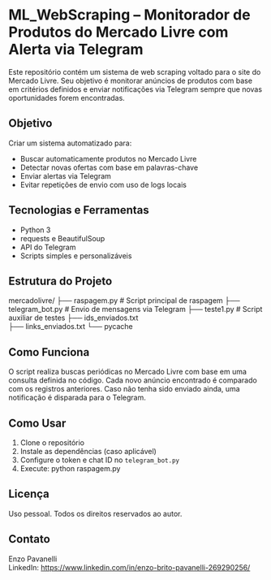 # ML_WebScraping – Monitorador de Produtos do Mercado Livre com Alerta via Telegram

Este repositório contém um sistema de web scraping voltado para o site do Mercado Livre. Seu objetivo é monitorar anúncios de produtos com base em critérios definidos e enviar notificações via Telegram sempre que novas oportunidades forem encontradas.

## Objetivo

Criar um sistema automatizado para:

- Buscar automaticamente produtos no Mercado Livre
- Detectar novas ofertas com base em palavras-chave
- Enviar alertas via Telegram
- Evitar repetições de envio com uso de logs locais

## Tecnologias e Ferramentas

- Python 3
- requests e BeautifulSoup
- API do Telegram
- Scripts simples e personalizáveis

## Estrutura do Projeto

mercadolivre/
├── raspagem.py   # Script principal de raspagem
├── telegram_bot.py   # Envio de mensagens via Telegram
├── teste1.py   # Script auxiliar de testes
├── ids_enviados.txt  
├── links_enviados.txt 
└── pycache   

## Como Funciona

O script realiza buscas periódicas no Mercado Livre com base em uma consulta definida no código. Cada novo anúncio encontrado é comparado com os registros anteriores. Caso não tenha sido enviado ainda, uma notificação é disparada para o Telegram.

## Como Usar

1. Clone o repositório
2. Instale as dependências (caso aplicável)
3. Configure o token e chat ID no `telegram_bot.py`
4. Execute:
     python raspagem.py

## Licença

Uso pessoal. Todos os direitos reservados ao autor.

## Contato

Enzo Pavanelli  
LinkedIn: https://www.linkedin.com/in/enzo-brito-pavanelli-269290256/
